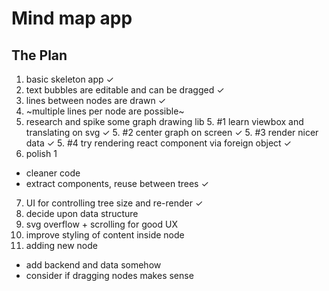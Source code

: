 # Mind map app

## The Plan

1. basic skeleton app ✓
2. text bubbles are editable and can be dragged ✓
3. lines between nodes are drawn ✓
4. ~multiple lines per node are possible~
5. research and spike some graph drawing lib
	5. #1 learn viewbox and translating on svg ✓
	5. #2 center graph on screen ✓
	5. #3 render nicer data ✓
	5. #4 try rendering react component via foreign object ✓
6. polish 1
  - cleaner code
  - extract components, reuse between trees ✓
7. UI for controlling tree size and re-render ✓
8. decide upon data structure
9. svg overflow + scrolling for good UX
10. improve styling of content inside node
11. adding new node 

- add backend and data somehow
- consider if dragging nodes makes sense